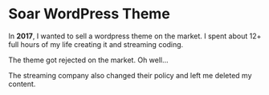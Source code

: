 Soar WordPress Theme
===
In **2017**, I wanted to sell a wordpress theme on the market. I spent about 12+ full hours of my life creating it and streaming coding. 

The theme got rejected on the market. Oh well...

The streaming company also changed their policy and left me deleted my content. 
